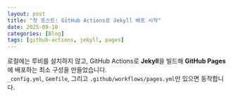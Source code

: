 ```yaml
---
layout: post
title: "첫 포스트: GitHub Actions로 Jekyll 배포 시작"
date: 2025-09-10
categories: [Blog]
tags: [github-actions, jekyll, pages]
---
```


로컬에는 루비를 설치하지 않고, GitHub Actions로 **Jekyll**을 빌드해 **GitHub Pages**에 배포하는 최소 구성을 만들었습니다.  
`_config.yml`, `Gemfile`, 그리고 `.github/workflows/pages.yml`만 있으면 동작합니다.
